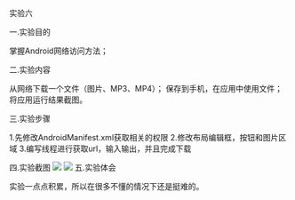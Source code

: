 实验六

一.实验目的

掌握Android网络访问方法；

二.实验内容

从网络下载一个文件（图片、MP3、MP4）；
保存到手机，在应用中使用文件；
将应用运行结果截图。

三.实验步骤

1.先修改AndroidManifest.xml获取相关的权限
2.修改布局编辑框，按钮和图片区域 
3.编写线程进行获取url，输入输出，并且完成下载

四.实验截图
![](https://raw.githubusercontent.com/IsMyLucas/android-labs-2018/master/Soft1612070501328/%E5%AE%9E%E9%AA%8C6%E6%88%AA%E5%9B%BE1.png)
![](https://raw.githubusercontent.com/IsMyLucas/android-labs-2018/master/Soft1612070501328/%E5%AE%9E%E9%AA%8C6%E6%88%AA%E5%9B%BE2.png)
五.实验体会

实验一点点积累，所以在很多不懂的情况下还是挺难的。
